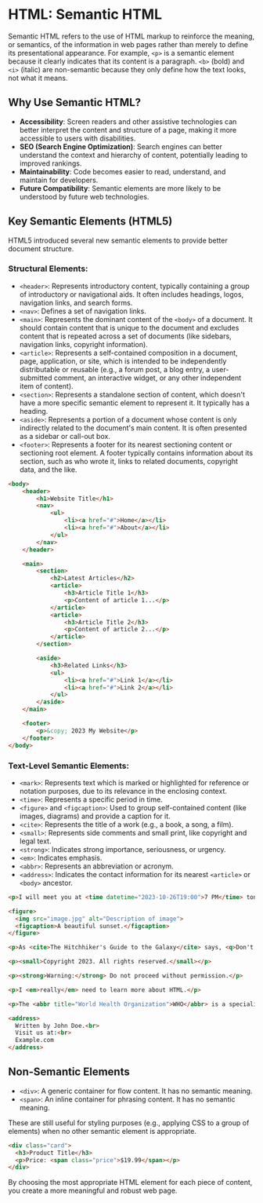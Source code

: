 # HTML: Semantic HTML

Semantic HTML refers to the use of HTML markup to reinforce the meaning, or semantics, of the information in web pages rather than merely to define its presentational appearance. For example, `<p>` is a semantic element because it clearly indicates that its content is a paragraph. `<b>` (bold) and `<i>` (italic) are non-semantic because they only define how the text looks, not what it means.

## Why Use Semantic HTML?

*   **Accessibility**: Screen readers and other assistive technologies can better interpret the content and structure of a page, making it more accessible to users with disabilities.
*   **SEO (Search Engine Optimization)**: Search engines can better understand the context and hierarchy of content, potentially leading to improved rankings.
*   **Maintainability**: Code becomes easier to read, understand, and maintain for developers.
*   **Future Compatibility**: Semantic elements are more likely to be understood by future web technologies.

## Key Semantic Elements (HTML5)

HTML5 introduced several new semantic elements to provide better document structure.

### Structural Elements:

*   `<header>`: Represents introductory content, typically containing a group of introductory or navigational aids. It often includes headings, logos, navigation links, and search forms.
*   `<nav>`: Defines a set of navigation links.
*   `<main>`: Represents the dominant content of the `<body>` of a document. It should contain content that is unique to the document and excludes content that is repeated across a set of documents (like sidebars, navigation links, copyright information).
*   `<article>`: Represents a self-contained composition in a document, page, application, or site, which is intended to be independently distributable or reusable (e.g., a forum post, a blog entry, a user-submitted comment, an interactive widget, or any other independent item of content).
*   `<section>`: Represents a standalone section of content, which doesn't have a more specific semantic element to represent it. It typically has a heading.
*   `<aside>`: Represents a portion of a document whose content is only indirectly related to the document's main content. It is often presented as a sidebar or call-out box.
*   `<footer>`: Represents a footer for its nearest sectioning content or sectioning root element. A footer typically contains information about its section, such as who wrote it, links to related documents, copyright data, and the like.

```html
<body>
    <header>
        <h1>Website Title</h1>
        <nav>
            <ul>
                <li><a href="#">Home</a></li>
                <li><a href="#">About</a></li>
            </ul>
        </nav>
    </header>

    <main>
        <section>
            <h2>Latest Articles</h2>
            <article>
                <h3>Article Title 1</h3>
                <p>Content of article 1...</p>
            </article>
            <article>
                <h3>Article Title 2</h3>
                <p>Content of article 2...</p>
            </article>
        </section>

        <aside>
            <h3>Related Links</h3>
            <ul>
                <li><a href="#">Link 1</a></li>
                <li><a href="#">Link 2</a></li>
            </ul>
        </aside>
    </main>

    <footer>
        <p>&copy; 2023 My Website</p>
    </footer>
</body>
```

### Text-Level Semantic Elements:

*   `<mark>`: Represents text which is marked or highlighted for reference or notation purposes, due to its relevance in the enclosing context.
*   `<time>`: Represents a specific period in time.
*   `<figure>` and `<figcaption>`: Used to group self-contained content (like images, diagrams) and provide a caption for it.
*   `<cite>`: Represents the title of a work (e.g., a book, a song, a film).
*   `<small>`: Represents side comments and small print, like copyright and legal text.
*   `<strong>`: Indicates strong importance, seriousness, or urgency.
*   `<em>`: Indicates emphasis.
*   `<abbr>`: Represents an abbreviation or acronym.
*   `<address>`: Indicates the contact information for its nearest `<article>` or `<body>` ancestor.

```html
<p>I will meet you at <time datetime="2023-10-26T19:00">7 PM</time> tonight.</p>

<figure>
  <img src="image.jpg" alt="Description of image">
  <figcaption>A beautiful sunset.</figcaption>
</figure>

<p>As <cite>The Hitchhiker's Guide to the Galaxy</cite> says, <q>Don't Panic!</q></p>

<p><small>Copyright 2023. All rights reserved.</small></p>

<p><strong>Warning:</strong> Do not proceed without permission.</p>

<p>I <em>really</em> need to learn more about HTML.</p>

<p>The <abbr title="World Health Organization">WHO</abbr> is a specialized agency of the United Nations.</p>

<address>
  Written by John Doe.<br>
  Visit us at:<br>
  Example.com
</address>
```

## Non-Semantic Elements

*   `<div>`: A generic container for flow content. It has no semantic meaning.
*   `<span>`: An inline container for phrasing content. It has no semantic meaning.

These are still useful for styling purposes (e.g., applying CSS to a group of elements) when no other semantic element is appropriate.

```html
<div class="card">
  <h3>Product Title</h3>
  <p>Price: <span class="price">$19.99</span></p>
</div>
```

By choosing the most appropriate HTML element for each piece of content, you create a more meaningful and robust web page.